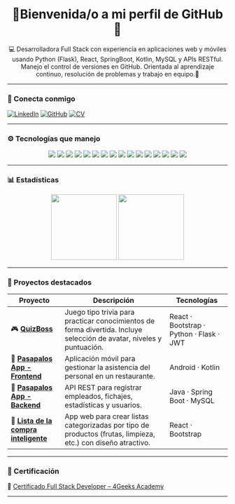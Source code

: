 <h1 align="center"> 🚀Bienvenida/o  a mi perfil de GitHub 👋</h1>
<p align="center">
  💻 Desarrolladora Full Stack con experiencia en aplicaciones web y móviles usando Python (Flask), React, SpringBoot, Kotlin, MySQL y APIs RESTful. Manejo el control de versiones en GitHub. Orientada al aprendizaje continuo, resolución de problemas y trabajo en equipo.🚀
</p>

---

### 📡 Conecta conmigo

[![LinkedIn](https://img.shields.io/badge/-LinkedIn-blue?style=flat&logo=linkedin&logoColor=white)](https://www.linkedin.com/in/nelcy-garcia)
[![GitHub](https://img.shields.io/badge/-GitHub-181717?style=flat&logo=github&logoColor=white)](https://github.com/nelcygarcia)
[![CV](https://img.shields.io/badge/-Ver%20mi%20CV-ff69b4?style=flat&logo=read-the-docs&logoColor=white)](https://bit.ly/NelcyFullStackCV)

---

### ⚙️ Tecnologías que manejo

<p align="center"> <img src="https://img.shields.io/badge/-HTML5-E34F26?style=for-the-badge&logo=html5&logoColor=white" /> <img src="https://img.shields.io/badge/-CSS3-1572B6?style=for-the-badge&logo=css3&logoColor=white" /> <img src="https://img.shields.io/badge/-JavaScript-F7DF1E?style=for-the-badge&logo=javascript&logoColor=black" /> <img src="https://img.shields.io/badge/-React-61DAFB?style=for-the-badge&logo=react&logoColor=black" /> <img src="https://img.shields.io/badge/-Python-3776AB?style=for-the-badge&logo=python&logoColor=white" /> <img src="https://img.shields.io/badge/-Flask-000000?style=for-the-badge&logo=flask&logoColor=white" /> <img src="https://img.shields.io/badge/-Spring%20Boot-6DB33F?style=for-the-badge&logo=springboot&logoColor=white" /> <img src="https://img.shields.io/badge/-MySQL-4479A1?style=for-the-badge&logo=mysql&logoColor=white" /> <img src="https://img.shields.io/badge/-Node.js-339933?style=for-the-badge&logo=nodedotjs&logoColor=white" /> <img src="https://img.shields.io/badge/-Bootstrap-7952B3?style=for-the-badge&logo=bootstrap&logoColor=white" /> <img src="https://img.shields.io/badge/-JWT-000000?style=for-the-badge&logo=jsonwebtokens&logoColor=white" /> <img src="https://img.shields.io/badge/-Postman-FF6C37?style=for-the-badge&logo=postman&logoColor=white" /> <img src="https://img.shields.io/badge/-Git-F05032?style=for-the-badge&logo=git&logoColor=white" /> <img src="https://img.shields.io/badge/-GitHub-181717?style=for-the-badge&logo=github&logoColor=white" /> <img src="https://img.shields.io/badge/-Vercel-000000?style=for-the-badge&logo=vercel&logoColor=white" /> <img src="https://img.shields.io/badge/-Render-46E3B7?style=for-the-badge&logo=render&logoColor=black" /> </p>

---
### 📊 Estadísticas

<p align="center">
  <img src="https://github-readme-stats.vercel.app/api?username=nelcygarcia&show_icons=true&theme=radical" height="150" />
  <img src="https://github-readme-stats.vercel.app/api/top-langs/?username=nelcygarcia&layout=compact&theme=radical" height="150"/>
</p>

---

### 🚀 Proyectos destacados

| Proyecto | Descripción | Tecnologías |
|----------|-------------|-------------|
| 🎮 [**QuizBoss**](https://github.com/nelcygarcia/Proyecto_Final_4Geeks_QuizBoss) | Juego tipo trivia para practicar conocimientos de forma divertida. Incluye selección de avatar, niveles y puntuación. | React · Bootstrap · Python · Flask · JWT |
| 📲 [**Pasapalos App - Frontend**](https://github.com/nelcygarcia/FicharteApp) | Aplicación móvil para gestionar la asistencia del personal en un restaurante. | Android · Kotlin |
| 🔧 [**Pasapalos App - Backend**](https://github.com/nelcygarcia/AsistenciaBack) | API REST para registrar empleados, fichajes, estadísticas y usuarios. | Java · Spring Boot · MySQL |
| 🛒 [**Lista de la compra inteligente**](https://github.com/nelcygarcia/lista-de-la-compra) | App web para crear listas categorizadas por tipo de productos (frutas, limpieza, etc.) con diseño atractivo. | React · Bootstrap |

---

### 🏅 Certificación

📜 [Certificado Full Stack Developer – 4Geeks Academy](./certificado.pdf)

---


